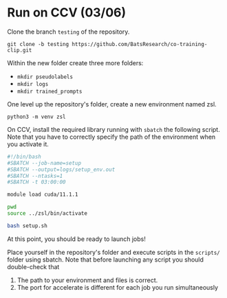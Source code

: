 # Run on CCV (03/06)

Clone the branch `testing` of the repository.

```
git clone -b testing https://github.com/BatsResearch/co-training-clip.git
```

Within the new folder create three more folders:
- `mkdir pseudolabels`
- `mkdir logs`
- `mkdir trained_prompts`

One level up the repository's folder, create a new environment named zsl.

```
python3 -m venv zsl
```

On CCV, install the required library running with `sbatch` the following script. Note that you have to correctly specify the path of the environment when you activate it.

```bash
#!/bin/bash
#SBATCH --job-name=setup
#SBATCH --output=logs/setup_env.out
#SBATCH --ntasks=1
#SBATCH -t 03:00:00

module load cuda/11.1.1

pwd
source ../zsl/bin/activate

bash setup.sh
```

At this point, you should be ready to launch jobs!

Place yourself in the repository's folder and execute scripts in the `scripts/` folder using sbatch. Note that before launching any script you should double-check that 
1. The path to your environment and files is correct.
2. The port for accelerate is different for each job you run simultaneously

